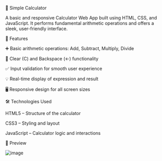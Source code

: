 🔢 Simple Calculator

A basic and responsive Calculator Web App built using HTML, CSS, and JavaScript. It performs fundamental arithmetic operations and offers a sleek, user-friendly interface.

🚀 Features

➕ Basic arithmetic operations: Add, Subtract, Multiply, Divide

🧠 Clear (C) and Backspace (←) functionality

✅ Input validation for smooth user experience

💡 Real-time display of expression and result

🖥️ Responsive design for all screen sizes

🛠️ Technologies Used

HTML5 – Structure of the calculator

CSS3 – Styling and layout

JavaScript – Calculator logic and interactions

📸 Preview

![image](https://github.com/user-attachments/assets/72cabf35-6c08-4178-bb8f-a04c8e70c8f2)

